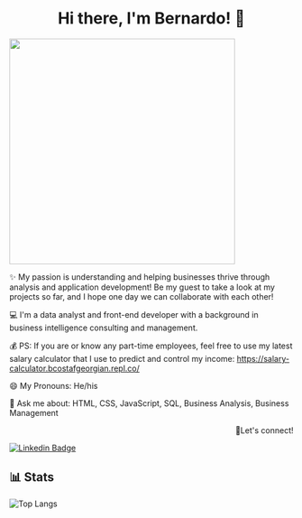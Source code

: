<h1 align=center> Hi there, I'm Bernardo! 👋 </h1>

<img src = "https://github.com/bcostaf/bcostaf/assets/110432839/b4300580-be9f-4eaf-9007-ad8b1a6619c6" width=400px align=center></img>

✨ My passion is understanding and helping businesses thrive through analysis and application development! Be my guest to take a look at my projects so far, and I hope one day we can collaborate with each other!

💻 I'm a data analyst and front-end developer with a background in business intelligence consulting and management.

💰 PS: If you are or know any part-time employees, feel free to use my latest salary calculator that I use to predict and control my income: https://salary-calculator.bcostafgeorgian.repl.co/

<!-- About section -->
😄 My Pronouns: He/his

💬 Ask me about: HTML, CSS, JavaScript, SQL, Business Analysis, Business Management 

<!-- Conect section -->

<p align=right> 🤝Let's connect!<p>
<a href="https://www.linkedin.com/in/bernardo-costaferreira/">
    <img src="https://img.shields.io/badge/LinkedIn-0077B5?style=for-the-badge&logo=linkedin&logoColor=white" alt="Linkedin Badge">
</a>              

<!-- Stats section -->
<h2> 📊 Stats</h2>

![Top Langs](https://github-readme-stats.vercel.app/api/top-langs/?username=anuraghazra&layout=compact)
